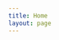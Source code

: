 ```yaml
---
title: Home
layout: page
---
```

<div id="output"></div>
<script>
    let testPromise = fetch('https://forexlaravel.herokuapp.com/api/test', {
    method: 'GET',            
    })
    .then(function (response) {
        return response.json()
    })
    .then(function (response) {
        console.log(response)
        var node = document.createElement(table)
        var element = document.querySelector('#output').appendChild(node)  
        node = document.createElement(thead)
        element = element.appendChild(node)    
        node = document.createElement(tr)
        element = element.appendChild(node)
        for (const [key, value] of Object.entries(response)) {
            console.log(key, value)
        }
        for (const key of Object.keys(response)) {
            output += `<th>${key}</th>`
        }
        output += '</tr></thead><tbody><tr>'
        for (const value of Object.values(response)) {
            output += `<td>${value}</td>`
        }
        output += '</tr></tbody></table>'
    })
</script>
